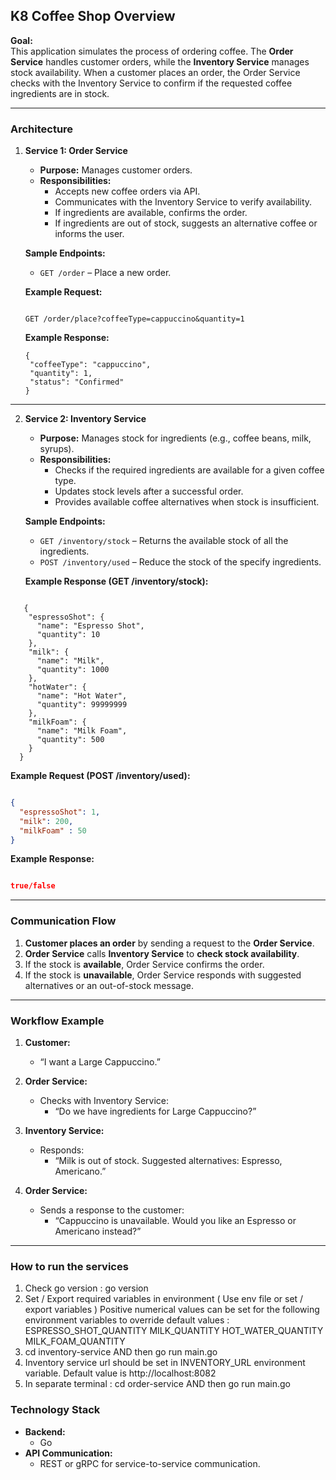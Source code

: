
## **K8 Coffee Shop Overview**  
**Goal:**  
This application simulates the process of ordering coffee. The **Order Service** handles customer orders, while the **Inventory Service** manages stock availability. When a customer places an order, the Order Service checks with the Inventory Service to confirm if the requested coffee ingredients are in stock.


---

### **Architecture**  
1. **Service 1: Order Service**  
   - **Purpose:** Manages customer orders.  
   - **Responsibilities:**
     - Accepts new coffee orders via API.  
     - Communicates with the Inventory Service to verify availability.
     - If ingredients are available, confirms the order.
     - If ingredients are out of stock, suggests an alternative coffee or informs the user.

   **Sample Endpoints:**
   - `GET /order` – Place a new order.
   

   **Example Request:**
   ```

   GET /order/place?coffeeType=cappuccino&quantity=1

    ```

   **Example Response:**
   
   ```
   {
    "coffeeType": "cappuccino",
    "quantity": 1,
    "status": "Confirmed"
   }

   ```

---

2. **Service 2: Inventory Service**  
   - **Purpose:** Manages stock for ingredients (e.g., coffee beans, milk, syrups).  
   - **Responsibilities:**
     - Checks if the required ingredients are available for a given coffee type.
     - Updates stock levels after a successful order.
     - Provides available coffee alternatives when stock is insufficient.

   **Sample Endpoints:**
   - `GET /inventory/stock` – Returns the available stock of all the ingredients.
   - `POST /inventory/used` – Reduce the stock of the specify ingredients.


   **Example Response (GET /inventory/stock):**
   
```

   {
    "espressoShot": {
      "name": "Espresso Shot",
      "quantity": 10
    },
    "milk": {
      "name": "Milk",
      "quantity": 1000
    },
    "hotWater": {
      "name": "Hot Water",
      "quantity": 99999999
    },
    "milkFoam": {
      "name": "Milk Foam",
      "quantity": 500
    }
  }
```

   **Example Request (POST /inventory/used):**

   ```json

   {
     "espressoShot": 1,
     "milk": 200,
     "milkFoam" : 50
   }

   ```

   **Example Response:**
   ```json
  
   true/false

   ```

---

### **Communication Flow**  
1. **Customer places an order** by sending a request to the **Order Service**.
2. **Order Service** calls **Inventory Service** to **check stock availability**.
3. If the stock is **available**, Order Service confirms the order.
4. If the stock is **unavailable**, Order Service responds with suggested alternatives or an out-of-stock message.

---

### **Workflow Example**  
1. **Customer:**  
   - “I want a Large Cappuccino.”

2. **Order Service:**  
   - Checks with Inventory Service:  
     - “Do we have ingredients for Large Cappuccino?”

3. **Inventory Service:**  
   - Responds:  
     - “Milk is out of stock. Suggested alternatives: Espresso, Americano.”

4. **Order Service:**  
   - Sends a response to the customer:  
     - “Cappuccino is unavailable. Would you like an Espresso or Americano instead?”

---

### **How to run the services**  
1. Check go version : go version
2. Set / Export required variables in environment ( Use env file or set / export variables )
Positive numerical values can be set for the following environment variables to override default values :
ESPRESSO_SHOT_QUANTITY
MILK_QUANTITY
HOT_WATER_QUANTITY
MILK_FOAM_QUANTITY
7. cd inventory-service AND then go run main.go
8. Inventory service url should be set in INVENTORY_URL environment variable. Default value is http://localhost:8082
9. In separate terminal : cd order-service AND then go run main.go


### **Technology Stack**
- **Backend:**  
  - Go
- **API Communication:**  
  - REST or gRPC for service-to-service communication.